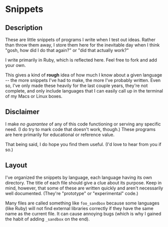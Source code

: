 Snippets
========

Description
-----------

These are little snippets of programs I write when I test out ideas.  Rather than throw them away, I store them here for the inevitable day when I think "gosh, how did I do that again?" or "did that actually work?"

I write primarily in Ruby, which is reflected here.  Feel free to fork and add your own.

This gives a kind of **rough** idea of how much I know about a given language -- the more snippets I've had to make, the more I've probably written.  Even so, I've only made these heavily for the last couple years, they're not complete, and only include languages that I can easily call up in the terminal of my Macs or Linux boxes.

Disclaimer
----------

I make *no guarantee* of any of this code functioning or serving any specific need.  (I do try to mark code that doesn't work, though.)  These programs are here primarily for educational or reference value.

That being said, I do hope you find them useful.  (I'd love to hear from you if so.)

Layout
------

I've organized the snippets by language, each language having its own directory.  The title of each file should give a clue about its purpose.  Keep in mind, however, that some of these are written quickly and aren't necessarily well documented.  (They're "prototype" or "experimental" code.)

Many files are called something like `foo_sandbox` because some languages (like Ruby) will not find external libraries correctly if they have the same name as the current file.  It can cause annoying bugs (which is why I gained the habit of adding `_sandbox` on the end).

